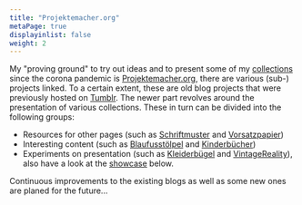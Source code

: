 ```yaml
---
title: "Projektemacher.org"
metaPage: true
displayinlist: false
weight: 2
---
```


My "proving ground" to try out ideas and to present some of my [collections](/en/collections/) since the corona pandemic is [Projektemacher.org](https://projektemacher.org), there are various (sub-) projects linked. To a certain extent, these are old blog projects that were previously hosted on [Tumblr](https://tumblr.com). The newer part revolves around the presentation of various collections. These in turn can be divided into the following groups:
 * Resources for other pages (such as [Schriftmuster](https://schriftmuster.projektemacher.org/) and [Vorsatzpapier](https://vorsatzpapier.projektemacher.org/))
 * Interesting content (such as [Blaufusstölpel](https://blaufusstölpel.de/) and [Kinderbücher](https://kinderbücher.projektemacher.org/))
 * Experiments on presentation (such as [Kleiderbügel](https://Kleiderbügel.blaufusstölpel.de/) and [VintageReality](https://vintagereality.projektemacher.org/)), also have a look at the [showcase](#showcase) below.

Continuous improvements to the existing blogs as well as some new ones are planed for the future...
